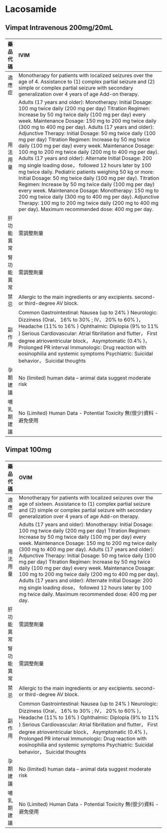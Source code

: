# Lacosamide

## Vimpat Intravenous 200mg/20mL

##### 

| 藥品代碼   | IVIM                                                                                                                                                                                                                                                                                                                                                                                                                                                                                                                                                                                                                                                                                                                                                                                                                                                                                                                                                                                                                                                     |
|:-----------|:---------------------------------------------------------------------------------------------------------------------------------------------------------------------------------------------------------------------------------------------------------------------------------------------------------------------------------------------------------------------------------------------------------------------------------------------------------------------------------------------------------------------------------------------------------------------------------------------------------------------------------------------------------------------------------------------------------------------------------------------------------------------------------------------------------------------------------------------------------------------------------------------------------------------------------------------------------------------------------------------------------------------------------------------------------|
| 適應症     | Monotherapy for patients with localized seizures over the age of 4. Assistance to (1) complex partial seizure and (2) simple or complex partial seizure with secondary generalization over 4 years of age Add-on therapy.                                                                                                                                                                                                                                                                                                                                                                                                                                                                                                                                                                                                                                                                                                                                                                                                                                |
| 用法用量   | Adults (17 years and older): Monotherapy: Initial Dosage: 100 mg twice daily (200 mg per day) Titration Regimen: Increase by 50 mg twice daily (100 mg per day) every week. Maintenance Dosage: 150 mg to 200 mg twice daily (300 mg to 400 mg per day). Adults (17 years and older): Adjunctive Therapy: Initial Dosage: 50 mg twice daily (100 mg per day) Titration Regimen: Increase by 50 mg twice daily (100 mg per day) every week. Maintenance Dosage: 100 mg to 200 mg twice daily (200 mg to 400 mg per day). Adults (17 years and older): Alternate Initial Dosage: 200 mg single loading dose， followed 12 hours later by 100 mg twice daily. Pediatric patients weighing 50 kg or more: Initial Dosage: 50 mg twice daily (100 mg per day). Titration Regimen: Increase by 50 mg twice daily (100 mg per day) every week. Maintenance Dosage: Monotherapy: 150 mg to 200 mg twice daily (300 mg to 400 mg per day). Adjunctive Therapy: 100 mg to 200 mg twice daily (200 mg to 400 mg per day). Maximum recommended dose: 400 mg per day. |
| 肝功能異常 | 需調整劑量                                                                                                                                                                                                                                                                                                                                                                                                                                                                                                                                                                                                                                                                                                                                                                                                                                                                                                                                                                                                                                               |
| 腎功能異常 | 需調整劑量                                                                                                                                                                                                                                                                                                                                                                                                                                                                                                                                                                                                                                                                                                                                                                                                                                                                                                                                                                                                                                               |
| 禁忌       | Allergic to the main ingredients or any excipients. second-or third-degree AV block.                                                                                                                                                                                                                                                                                                                                                                                                                                                                                                                                                                                                                                                                                                                                                                                                                                                                                                                                                                     |
| 副作用     | Common Gastrointestinal: Nausea (up to 24% ) Neurologic: Dizziness (Oral， 16% to 30% ; IV， 20% to 60% )， Headache (11% to 16% ) Ophthalmic: Diplopia (9% to 11% ) Serious Cardiovascular: Atrial fibrillation and flutter， First degree atrioventricular block， Asymptomatic (0.4% )， Prolonged PR interval Immunologic: Drug reaction with eosinophilia and systemic symptoms Psychiatric: Suicidal behavior， Suicidal thoughts                                                                                                                                                                                                                                                                                                                                                                                                                                                                                                                                                                                                                  |
| 孕期建議   | No (limited) human data – animal data suggest moderate risk                                                                                                                                                                                                                                                                                                                                                                                                                                                                                                                                                                                                                                                                                                                                                                                                                                                                                                                                                                                              |
| 哺乳期建議 | No (Limited) Human Data - Potential Toxicity 無(很少)資料 - 避免使用                                                                                                                                                                                                                                                                                                                                                                                                                                                                                                                                                                                                                                                                                                                                                                                                                                                                                                                                                                                     |

## Vimpat 100mg

##### 

| 藥品代碼   | OVIM                                                                                                                                                                                                                                                                                                                                                                                                                                                                                                                                                                                                                                                                                                 |
|:-----------|:-----------------------------------------------------------------------------------------------------------------------------------------------------------------------------------------------------------------------------------------------------------------------------------------------------------------------------------------------------------------------------------------------------------------------------------------------------------------------------------------------------------------------------------------------------------------------------------------------------------------------------------------------------------------------------------------------------|
| 適應症     | Monotherapy for patients with localized seizures over the age of sixteen. Assistance to (1) complex partial seizure and (2) simple or complex partial seizure with secondary generalization over 4 years of age Add-on therapy.                                                                                                                                                                                                                                                                                                                                                                                                                                                                      |
| 用法用量   | Adults (17 years and older): Monotherapy: Initial Dosage: 100 mg twice daily (200 mg per day) Titration Regimen: Increase by 50 mg twice daily (100 mg per day) every week. Maintenance Dosage: 150 mg to 200 mg twice daily (300 mg to 400 mg per day). Adults (17 years and older): Adjunctive Therapy: Initial Dosage: 50 mg twice daily (100 mg per day) Titration Regimen: Increase by 50 mg twice daily (100 mg per day) every week. Maintenance Dosage: 100 mg to 200 mg twice daily (200 mg to 400 mg per day). Adults (17 years and older): Alternate Initial Dosage: 200 mg single loading dose， followed 12 hours later by 100 mg twice daily. Maximum recommended dose: 400 mg per day. |
| 肝功能異常 | 需調整劑量                                                                                                                                                                                                                                                                                                                                                                                                                                                                                                                                                                                                                                                                                           |
| 腎功能異常 | 需調整劑量                                                                                                                                                                                                                                                                                                                                                                                                                                                                                                                                                                                                                                                                                           |
| 禁忌       | Allergic to the main ingredients or any excipients. second-or third-degree AV block.                                                                                                                                                                                                                                                                                                                                                                                                                                                                                                                                                                                                                 |
| 副作用     | Common Gastrointestinal: Nausea (up to 24% ) Neurologic: Dizziness (Oral， 16% to 30% ; IV， 20% to 60% )， Headache (11% to 16% ) Ophthalmic: Diplopia (9% to 11% ) Serious Cardiovascular: Atrial fibrillation and flutter， First degree atrioventricular block， Asymptomatic (0.4% )， Prolonged PR interval Immunologic: Drug reaction with eosinophilia and systemic symptoms Psychiatric: Suicidal behavior， Suicidal thoughts                                                                                                                                                                                                                                                              |
| 孕期建議   | No (limited) human data – animal data suggest moderate risk                                                                                                                                                                                                                                                                                                                                                                                                                                                                                                                                                                                                                                          |
| 哺乳期建議 | No (Limited) Human Data - Potential Toxicity 無(很少)資料 - 避免使用                                                                                                                                                                                                                                                                                                                                                                                                                                                                                                                                                                                                                                 |

